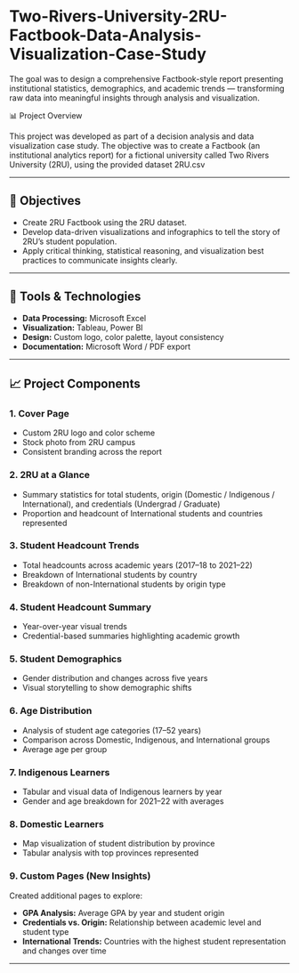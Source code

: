 # Two-Rivers-University-2RU-Factbook-Data-Analysis-Visualization-Case-Study
The goal was to design a comprehensive Factbook-style report presenting institutional statistics, demographics, and academic trends — transforming raw data into meaningful insights through analysis and visualization.

📊 Project Overview

This project was developed as part of a decision analysis and data visualization case study. The objective was to create a Factbook (an institutional analytics report) for a fictional university called Two Rivers University (2RU), using the provided dataset 2RU.csv

---

## 🧠 Objectives
- Create 2RU Factbook using the 2RU dataset.  
- Develop data-driven visualizations and infographics to tell the story of 2RU’s student population.  
- Apply critical thinking, statistical reasoning, and visualization best practices to communicate insights clearly.

---

## 🧰 Tools & Technologies
- **Data Processing:** Microsoft Excel  
- **Visualization:** Tableau, Power BI  
- **Design:** Custom logo, color palette, layout consistency  
- **Documentation:** Microsoft Word / PDF export  

---

## 📈 Project Components

### 1. Cover Page
- Custom 2RU logo and color scheme  
- Stock photo from 2RU campus 
- Consistent branding across the report  

### 2. 2RU at a Glance
- Summary statistics for total students, origin (Domestic / Indigenous / International), and credentials (Undergrad / Graduate)  
- Proportion and headcount of International students and countries represented  

### 3. Student Headcount Trends
- Total headcounts across academic years (2017–18 to 2021–22)  
- Breakdown of International students by country  
- Breakdown of non-International students by origin type  

### 4. Student Headcount Summary
- Year-over-year visual trends  
- Credential-based summaries highlighting academic growth  

### 5. Student Demographics
- Gender distribution and changes across five years  
- Visual storytelling to show demographic shifts  

### 6. Age Distribution
- Analysis of student age categories (17–52 years)  
- Comparison across Domestic, Indigenous, and International groups  
- Average age per group  

### 7. Indigenous Learners
- Tabular and visual data of Indigenous learners by year  
- Gender and age breakdown for 2021–22 with averages  

### 8. Domestic Learners
- Map visualization of student distribution by province  
- Tabular analysis with top provinces represented  

### 9. Custom Pages (New Insights)
Created additional pages to explore:
- **GPA Analysis:** Average GPA by year and student origin  
- **Credentials vs. Origin:** Relationship between academic level and student type  
- **International Trends:** Countries with the highest student representation and changes over time  

---
